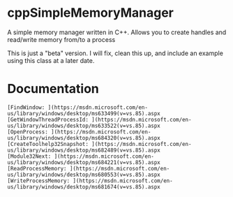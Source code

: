 # cppSimpleMemoryManager
A simple memory manager written in C++.  Allows you to create handles and read/write memory from/to a process

This is just a "beta" version. I will fix, clean this up, and include an example using this class at a later date.

# Documentation
```
[FindWindow: ](https://msdn.microsoft.com/en-us/library/windows/desktop/ms633499(v=vs.85).aspx
[GetWindowThreadProcessId: ](https://msdn.microsoft.com/en-us/library/windows/desktop/ms633522(v=vs.85).aspx
[OpenProcess: ](https://msdn.microsoft.com/en-us/library/windows/desktop/ms684320(v=vs.85).aspx
[CreateToolhelp32Snapshot: ](https://msdn.microsoft.com/en-us/library/windows/desktop/ms682489(v=vs.85).aspx
[Module32Next: ](https://msdn.microsoft.com/en-us/library/windows/desktop/ms684221(v=vs.85).aspx
[ReadProcessMemory: ](https://msdn.microsoft.com/en-us/library/windows/desktop/ms680553(v=vs.85).aspx
[WriteProcessMemory: ](https://msdn.microsoft.com/en-us/library/windows/desktop/ms681674(v=vs.85).aspx
```
